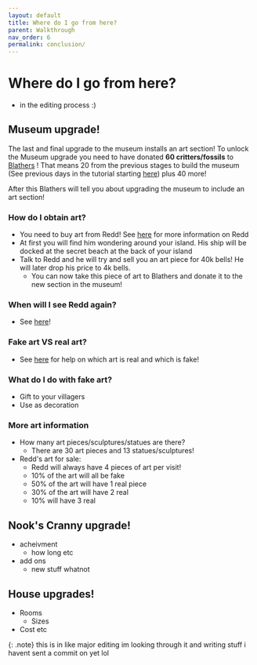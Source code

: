 ```yaml
---
layout: default
title: Where do I go from here?
parent: Walkthrough
nav_order: 6
permalink: conclusion/
---
```


# Where do I go from here?
- in the editing process :)

## Museum upgrade!
The last and final upgrade to the museum installs an art section! To unlock the Museum upgrade you need to have donated **60 critters/fossils** to [Blathers](https://chibisnorlax.github.io/acnhfaq/npc/permanent/#blathers) ! That means 20 from the previous stages to build the museum (See previous days in the tutorial starting [here](https://chibisnorlax.github.io/acnhbeginners/day-2/#day-2)) plus 40 more!

After this Blathers will tell you about upgrading the museum to include an art section!

### **How do I obtain art?**
- You need to buy art from Redd! See [here](https://chibisnorlax.github.io/acnhfaq/npc/visiting/#redd) for more information on Redd
- At first you will find him wondering around your island. His ship will be docked at the secret beach at the back of your island
- Talk to Redd and he will try and sell you an art piece for 40k bells! He will later drop his price to 4k bells.
  - You can now take this piece of art to Blathers and donate it to the new section in the museum!
  
  
  
### **When will I see Redd again?**
- See [here](https://chibisnorlax.github.io/acnhfaq/npc/visiting/#how-often-does-x-visit-how-do-i-unlock-x-character)!


### **Fake art VS real art?**
- See [here](https://docs.google.com/document/d/1J-pAxNEnqKlpH7YJuUeKVjxVAvsoujQYjQcmQ8q5VCU/edit?usp=sharing) for help on which art is real and which is fake!


### **What do I do with fake art?**
- Gift to your villagers
- Use as decoration


### **More art information**
- How many art pieces/sculptures/statues are there?
  - There are 30 art pieces and 13 statues/sculptures!
- Redd's art for sale:
  - Redd will always have 4 pieces of art per visit!
  - 10% of the art will all be fake
  - 50% of the art will have 1 real piece
  - 30% of the art will have 2 real
  - 10% will have 3 real



## Nook's Cranny upgrade!
- acheivment
  - how long etc
- add ons
  - new stuff whatnot


## House upgrades!
- Rooms
  - Sizes
- Cost etc

{: .note}
this is in like major editing im looking through it and writing stuff i havent sent a commit on yet lol
